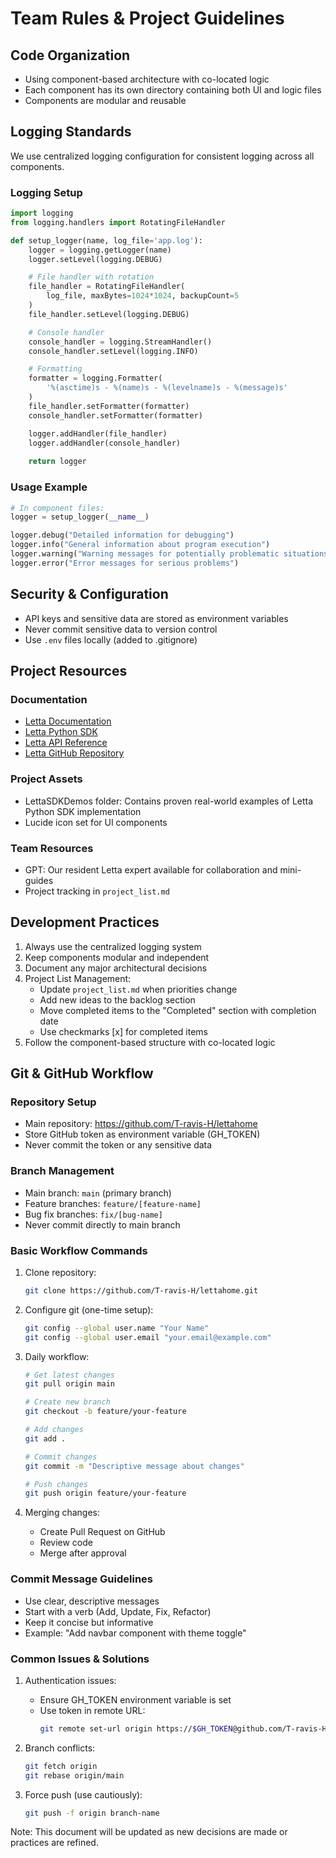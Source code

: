 # Team Rules & Project Guidelines

## Code Organization
- Using component-based architecture with co-located logic
- Each component has its own directory containing both UI and logic files
- Components are modular and reusable

## Logging Standards
We use centralized logging configuration for consistent logging across all components.

### Logging Setup
```python
import logging
from logging.handlers import RotatingFileHandler

def setup_logger(name, log_file='app.log'):
    logger = logging.getLogger(name)
    logger.setLevel(logging.DEBUG)

    # File handler with rotation
    file_handler = RotatingFileHandler(
        log_file, maxBytes=1024*1024, backupCount=5
    )
    file_handler.setLevel(logging.DEBUG)

    # Console handler
    console_handler = logging.StreamHandler()
    console_handler.setLevel(logging.INFO)

    # Formatting
    formatter = logging.Formatter(
        '%(asctime)s - %(name)s - %(levelname)s - %(message)s'
    )
    file_handler.setFormatter(formatter)
    console_handler.setFormatter(formatter)

    logger.addHandler(file_handler)
    logger.addHandler(console_handler)
    
    return logger
```

### Usage Example
```python
# In component files:
logger = setup_logger(__name__)

logger.debug("Detailed information for debugging")
logger.info("General information about program execution")
logger.warning("Warning messages for potentially problematic situations")
logger.error("Error messages for serious problems")
```

## Security & Configuration
- API keys and sensitive data are stored as environment variables
- Never commit sensitive data to version control
- Use `.env` files locally (added to .gitignore)

## Project Resources

### Documentation
- [Letta Documentation](https://docs.letta.com/introduction)
- [Letta Python SDK](https://docs.letta.com/python-reference/LocalClient)
- [Letta API Reference](https://docs.letta.com/api-reference/tools/get-tool)
- [Letta GitHub Repository](https://github.com/letta-ai/letta)

### Project Assets
- LettaSDKDemos folder: Contains proven real-world examples of Letta Python SDK implementation
- Lucide icon set for UI components

### Team Resources
- GPT: Our resident Letta expert available for collaboration and mini-guides
- Project tracking in `project_list.md`

## Development Practices
1. Always use the centralized logging system
2. Keep components modular and independent
3. Document any major architectural decisions
4. Project List Management:
   - Update `project_list.md` when priorities change
   - Add new ideas to the backlog section
   - Move completed items to the "Completed" section with completion date
   - Use checkmarks [x] for completed items
5. Follow the component-based structure with co-located logic

## Git & GitHub Workflow

### Repository Setup
- Main repository: https://github.com/T-ravis-H/lettahome
- Store GitHub token as environment variable (GH_TOKEN)
- Never commit the token or any sensitive data

### Branch Management
- Main branch: `main` (primary branch)
- Feature branches: `feature/[feature-name]`
- Bug fix branches: `fix/[bug-name]`
- Never commit directly to main branch

### Basic Workflow Commands
1. Clone repository:
   ```bash
   git clone https://github.com/T-ravis-H/lettahome.git
   ```

2. Configure git (one-time setup):
   ```bash
   git config --global user.name "Your Name"
   git config --global user.email "your.email@example.com"
   ```

3. Daily workflow:
   ```bash
   # Get latest changes
   git pull origin main

   # Create new branch
   git checkout -b feature/your-feature

   # Add changes
   git add .

   # Commit changes
   git commit -m "Descriptive message about changes"

   # Push changes
   git push origin feature/your-feature
   ```

4. Merging changes:
   - Create Pull Request on GitHub
   - Review code
   - Merge after approval

### Commit Message Guidelines
- Use clear, descriptive messages
- Start with a verb (Add, Update, Fix, Refactor)
- Keep it concise but informative
- Example: "Add navbar component with theme toggle"

### Common Issues & Solutions
1. Authentication issues:
   - Ensure GH_TOKEN environment variable is set
   - Use token in remote URL: 
     ```bash
     git remote set-url origin https://$GH_TOKEN@github.com/T-ravis-H/lettahome.git
     ```

2. Branch conflicts:
   ```bash
   git fetch origin
   git rebase origin/main
   ```

3. Force push (use cautiously):
   ```bash
   git push -f origin branch-name
   ```

Note: This document will be updated as new decisions are made or practices are refined. 